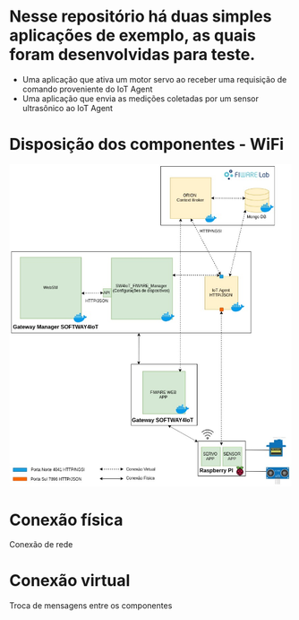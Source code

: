 # Nesse repositório há duas simples aplicações de exemplo, as quais foram desenvolvidas para teste. 
 * Uma aplicação que ativa um motor servo ao receber uma requisição de comando proveniente do IoT Agent
 * Uma aplicação que envia as medições coletadas por um sensor ultrasônico ao IoT Agent

# Disposição dos componentes - WiFi
![](/FIWARE/ThingsApps_Raspberrypi_WIFI/Docs/images/Disposição_dos_Componentes-WiFi.jpg)
# Conexão física
Conexão de rede
# Conexão virtual
Troca de mensagens entre os componentes
